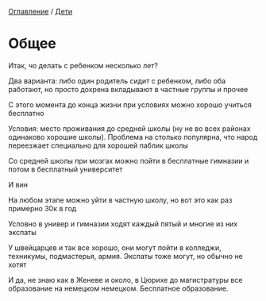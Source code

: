 [Оглавление](/README.md) / [Дети](/inbox/Дети.md)

# Общее
Итак, чо делать с ребенком несколько лет?

Два варианта: либо один родитель сидит с ребенком, либо оба работают, но просто дохрена вкладывают в частные группы и прочее

С этого момента до конца жизни при условиях можно хорошо учиться бесплатно

Условия: место проживания до средней школы (ну не во всех районах одинаково хорошие школы). Проблема на столько популярна, что народ переезжает специально для хорошей паблик школы

Со средней школы при мозгах можно пойти в бесплатные гимназии и потом в бесплатный университет

И вин

На любом этапе можно уйти в частную школу, но вот это как раз примерно 30к в год

Условно в универ и гимназии ходят каждый пятый и многие из них экспаты

У швейцарцев и так все хорошо, они могут пойти в колледжи, техникумы, подмастерья, армия. Экспаты тоже могут, но обычно не хотят

И да, не знаю как в Женеве и около, в Цюрихе до магистратуры все образование на немецком немецком. Бесплатное образование.